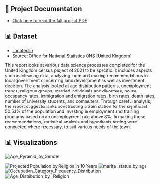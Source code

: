 ## 📄 Project Documentation
- [Click here to read the full project PDF](./docs/771766_DS_Census_Project_Report_202403820.pdf)

## 📊 Dataset
- [Located in](./data/raw/census0.csv)
- Source: Office for National Statistics ONS [United Kingdom]


This report looks at various data science processes completed for the United Kingdom census project of 2021 to be specific. It includes aspects such as cleaning data, analyzing them and making recommendations to local government concerning land development as well as investment decision. The analysis looked at age distribution patterns, unemployment trends, religious groups, married individuals and divorcees, house occupancy rates, immigration and emigration rates, birth rates, death rates, number of university students, and commuters. Through careful analysis, the report suggests/ranks constructing a train station for the significant 50.53% of the population and investing in employment and training programs based on an unemployment rate above 8%. In making these recommendations, statistical analysis and hypothesis testing were conducted where necessary, to suit various needs of the town.

## 📊 Visualizations
![Age_Pyramid_by_Gender](https://github.com/user-attachments/assets/c74c614f-3f4b-4199-be73-818d33e88b54)

![Projected Population by Religion in 10 Years](https://github.com/user-attachments/assets/f82867a1-7cc1-4a36-adef-db08aeab29ef)
![marital_status_by_age](https://github.com/user-attachments/assets/eec90d18-128c-4cda-a847-64d0f408f298)
![Occupation_Category_Frequency_Distribution](https://github.com/user-attachments/assets/c8dc5604-b01a-4d46-a6f0-3daf25dc374b)
![Age_Distribution_by _Religion](https://github.com/user-attachments/assets/8c9350de-c976-4b5f-b1c7-05c947e16f43)

